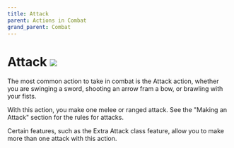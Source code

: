 ```yaml
---
title: Attack
parent: Actions in Combat
grand_parent: Combat
---
```


# Attack <img src="https://img.icons8.com/ios/14/FFFFFF/action-filled.png">
The most common action to take in combat is the Attack action, whether you are swinging a sword, shooting an arrow fram a bow, or brawling with your fists.

With this action, you make one melee or ranged attack. See the "Making an Attack" section for the rules for attacks.

Certain features, such as the Extra Attack class feature, allow you to make more than one attack with this action.

